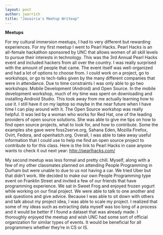 ```yaml
---
layout: post
author: jwarrich
title: "Javairia's Meetup Writeup"
---
```


**Meetups**

For my cultural immersion meetups, I had to very different but rewarding experiences. For my first meetup I went to Pearl Hacks. Pearl Hacks is an all-female hackathon sponsored by UNC that allows women of all skill levels to pursue their interests in technology. This was the 3rd Annual Pearl Hacks event and included hackers from all over the country. I was really surprised with the amount of people that came. The event itself was well-organized and had a lot of options to choose from. I could work on a project, go to workshops, or go to tech-talks given by the many different companies that were in attendance. Due to time constraints I was only able to go two workshops: Mobile Development (Android) and Open Source. In the mobile development workshop, much of my time was spent on downloading and installing Android Studio. This took away from me actually learning how to use it. I still have it on my laptop so maybe in the near future when I have time I can play around with it. The Open Source workshop was really helpful. It was led by a woman who works for Red Hat, one of the leading providers of open source solutions. She was able to give me tips on how to find open source projects, what to look for, and how to contribute. Some the examples she gave were foss2serve.org, Sahana Eden, Mozilla Firefox, Ovirt, Fedora, and openhatch.org. Overall, I was able to take away useful information that I could use to help me find an open source project to contribute to for this class. 
Here is the link to Pearl Hacks in case anyone wants to check it out next year: http://pearlhacks.com/

My second meetup was less formal and pretty chill. Myself, along with a few of my other classmates planned on attending People Programming in Durham but were unable to due to us not having a car. We tried Uber but that didn’t work. We decided to make our own People Programming type event on Franklin Street and invited a few of our friends that have programming experience. We sat in Sweet Frog and enjoyed frozen yogurt while working on our final project. We were able to talk to one another and ask questions and give advice. Because I was able to sit down with others and talk about my project idea, I was able to scale my project. I realized that some of my ideas such as extracting data myself was too long of a process and it would be better if I found a dataset that was already made. I thoroughly enjoyed the meetup and wish UNC had some sort of official organization for similar types of events. It would be beneficial for all programmers whether they’re in CS or IS.

